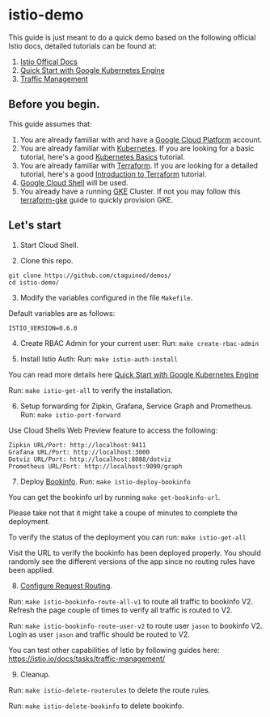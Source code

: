 # istio-demo

This guide is just meant to do a quick demo based on the following official Istio docs, detailed tutorials can be found at:

1. [Istio Offical Docs](https://istio.io/docs/) 
2. [Quick Start with Google Kubernetes Engine](https://istio.io/docs/setup/kubernetes/quick-start-gke-dm.html)
3. [Traffic Management](https://istio.io/docs/tasks/traffic-management/)

## Before you begin.

This guide assumes that:

1. You are already familiar with and have a [Google Cloud Platform](https://cloud.google.com/) account.
2. You are already familiar with [Kubernetes](https://kubernetes.io/). If you are looking for a basic tutorial, here's a good [Kubernetes Basics](https://kubernetes.io/docs/tutorials/kubernetes-basics/) tutorial. 
3. You are already familiar with [Terraform](https://www.terraform.io/). If you are looking for a detailed tutorial, here's a good [Introduction to Terraform](https://blog.gruntwork.io/an-introduction-to-terraform-f17df9c6d180) tutorial.
4. [Google Cloud Shell](https://cloud.google.com/shell/) will be used.
5. You already have a running [GKE](https://cloud.google.com/kubernetes-engine/) Cluster. If not you may follow this [terraform-gke](https://github.com/ctaguinod/terraform-gke) guide to quickly provision GKE.
 
## Let's start

1. Start Cloud Shell. 

2. Clone this repo.
```
git clone https://github.com/ctaguinod/demos/
cd istio-demo/
```

3. Modify the variables configured in the file `Makefile`.

Default variables are as follows: 

```
ISTIO_VERSION=0.6.0
```

4. Create RBAC Admin for your current user: Run: `make create-rbac-admin` 

5. Install Istio Auth: Run: `make istio-auth-install`

You can read more details here [Quick Start with Google Kubernetes Engine](https://istio.io/docs/setup/kubernetes/quick-start-gke-dm.html)

Run: `make istio-get-all` to verify the installation.

6. Setup forwarding for Zipkin, Grafana, Service Graph and Prometheus. Run: `make istio-port-forward`

Use Cloud Shells Web Preview feature to access the following:
```
Zipkin URL/Port: http://localhost:9411
Grafana URL/Port: http://localhost:3000
Dotviz URL/Port: http://localhost:8088/dotviz
Prometheus URL/Port: http://localhost:9090/graph
```

7. Deploy [Bookinfo](https://istio.io/docs/guides/bookinfo.html). Run: `make istio-deploy-bookinfo` 

You can get the bookinfo url by running `make get-bookinfo-url`. 

Please take not that it might take a coupe of minutes to complete the deployment.

To verify the status of the deployment you can run: `make istio-get-all`

Visit the URL to verify the bookinfo has been deployed properly. You should randomly see the different versions of the app since no routing rules have been applied.


8. [Configure Request Routing](https://istio.io/docs/tasks/traffic-management/request-routing.html). 

Run: `make istio-bookinfo-route-all-v1` to route all traffic to bookinfo V2. Refresh the page couple of times to verify all traffic is routed to V2.

Run: `make istio-bookinfo-route-user-v2` to route user `jason` to bookinfo V2. Login as user `jason` and traffic should be routed to V2.

You can test other capabilities of Istio by following guides here: https://istio.io/docs/tasks/traffic-management/

9. Cleanup.

Run: `make istio-delete-routerules` to delete the route rules.

Run: `make istio-delete-bookinfo` to delete bookinfo.


